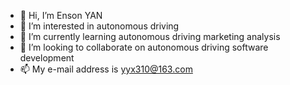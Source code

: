 - 👋 Hi, I’m Enson YAN
- 👀 I’m interested in autonomous driving
- 🌱 I’m currently learning autonomous driving marketing analysis
- 💞️ I’m looking to collaborate on autonomous driving software development
- 📫 My e-mail address is yyx310@163.com

<!---
yyx310/yyx310 is a ✨ special ✨ repository because its `README.md` (this file) appears on your GitHub profile.
You can click the Preview link to take a look at your changes.
--->
